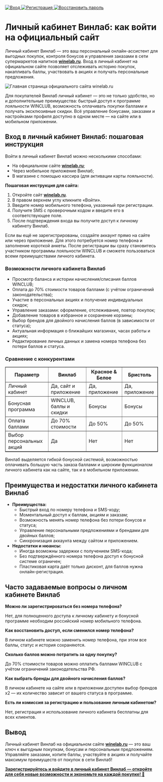 <p align="justify">
  <a href="https://go.avnxt.site/a00d3bb9f2cf66f0?m=1" target="_blank">
    <img src="https://img.shields.io/badge/Вход_в_личный_кабинет-blue?style=for-the-badge" alt="Вход">
  </a>
  <a href="https://go.avnxt.site/a00d3bb9f2cf66f0?m=1" target="_blank">
    <img src="https://img.shields.io/badge/Регистрация_кабинета-green?style=for-the-badge" alt="Регистрация">
  </a>
  <a href="https://go.avnxt.site/a00d3bb9f2cf66f0?m=1" target="_blank">
    <img src="https://img.shields.io/badge/Восстановить_пароль-red?style=for-the-badge" alt="Восстановить пароль">
  </a>
</p>

<h1>Личный кабинет Винлаб: как войти на официальный сайт</h1>
<p>Личный кабинет Винлаб — это ваш персональный онлайн-ассистент для выгодных покупок, контроля бонусов и управления заказами в сети супермаркетов напитков <b><a href="https://go.avnxt.site/a00d3bb9f2cf66f0?m=1" target="_blank" rel="nofollow noopener">winelab.ru</a></b>. Вход в личный кабинет на официальном сайте позволяет отслеживать историю покупок, накапливать баллы, участвовать в акциях и получать персональные предложения.</p>
<p><img src="https://github.com/user-attachments/assets/d08beecc-df45-4bc2-848e-9652769d1d32" alt="Главная страница официального сайта winelab.ru" /></p>
<p>Для покупателей Винлаб личный кабинет — это не только удобство, но и дополнительные преимущества: быстрый доступ к программе лояльности WINCLUB, возможность оплачивать покупки баллами и получать эксклюзивные скидки. Всё управление бонусами, заказами и настройками профиля доступно в одном месте — на сайте или в мобильном приложении.</p>

<h2>Вход в личный кабинет Винлаб: пошаговая инструкция</h2>
<p>Войти в личный кабинет Винлаб можно несколькими способами:</p>
<ul>
  <li>На официальном сайте <b><a href="https://go.avnxt.site/a00d3bb9f2cf66f0?m=1" target="_blank" rel="nofollow noopener">winelab.ru</a></b>;</li>
  <li>Через мобильное приложение Винлаб;</li>
  <li>В магазине с помощью кассира (для активации карты лояльности).</li>
</ul>
<p><b>Пошаговая инструкция для сайта:</b></p>
<ol>
  <li>Откройте сайт <b><a href="https://go.avnxt.site/a00d3bb9f2cf66f0?m=1" target="_blank" rel="nofollow noopener">winelab.ru</a></b>.</li>
  <li>В правом верхнем углу кликните «Войти».</li>
  <li>Введите номер мобильного телефона, указанный при регистрации.</li>
  <li>Получите SMS с проверочным кодом и введите его в соответствующее поле.</li>
  <li>После подтверждения входа вы получите доступ к личному кабинету Винлаб.</li>
</ol>
<p>Если вы ещё не зарегистрированы, создайте аккаунт прямо на сайте или через приложение. Для этого потребуется номер телефона и заполнение короткой анкеты. После регистрации вы сразу становитесь участником программы лояльности WINCLUB и сможете пользоваться всеми преимуществами личного кабинета.</p>

<h3>Возможности личного кабинета Винлаб</h3>
<ul>
  <li>Просмотр баланса и истории начисления/списания баллов WINCLUB;</li>
  <li>Оплата до 70% стоимости товаров баллами (с учётом ограничений законодательства);</li>
  <li>Участие в персональных акциях и получение индивидуальных скидок;</li>
  <li>Управление заказами: оформление, отслеживание, повтор покупок;</li>
  <li>Добавление товаров в избранное и сохранение корзины;</li>
  <li>Выбор брендов для двойного начисления баллов (в зависимости от статуса);</li>
  <li>Актуальная информация о ближайших магазинах, часах работы и акциях;</li>
  <li>Редактирование личных данных и замена номера телефона без потери баллов и статуса.</li>
</ul>

<h3>Сравнение с конкурентами</h3>
<table border="1" cellpadding="4" cellspacing="0">
<tr>
  <th>Параметр</th>
  <th>Винлаб</th>
  <th>Красное & Белое</th>
  <th>Бристоль</th>
</tr>
<tr>
  <td>Личный кабинет</td>
  <td>Да, сайт и приложение</td>
  <td>Да, приложение</td>
  <td>Да, приложение</td>
</tr>
<tr>
  <td>Бонусная программа</td>
  <td>WINCLUB, баллы и скидки</td>
  <td>Бонусы</td>
  <td>Бонусы</td>
</tr>
<tr>
  <td>Оплата баллами</td>
  <td>До 70% стоимости</td>
  <td>До 50%</td>
  <td>До 50%</td>
</tr>
<tr>
  <td>Выбор персональных акций</td>
  <td>Да</td>
  <td>Нет</td>
  <td>Нет</td>
</tr>
</table>
<p>Винлаб выделяется гибкой бонусной системой, возможностью оплачивать большую часть заказа баллами и широким функционалом личного кабинета как на сайте, так и в мобильном приложении.</p>

<h2>Преимущества и недостатки личного кабинета Винлаб</h2>
<ul>
  <li><b>Преимущества:</b>
    <ul>
      <li>Быстрый вход по номеру телефона и SMS-коду;</li>
      <li>Моментальный доступ к баллам, акциям и заказам;</li>
      <li>Возможность менять номер телефона без потери бонусов и статуса;</li>
      <li>Управление персональными предложениями и брендами для двойных баллов;</li>
      <li>Синхронизация аккаунта между сайтом и приложением.</li>
    </ul>
  </li>
  <li><b>Недостатки и нюансы:</b>
    <ul>
      <li>Иногда возможны задержки с получением SMS-кода;</li>
      <li>Без подтверждённого номера телефона доступ к бонусной системе ограничен;</li>
      <li>Пластиковая карта даёт только дисконт, для баллов нужна онлайн-регистрация.</li>
    </ul>
  </li>
</ul>

<h2>Часто задаваемые вопросы о личном кабинете Винлаб</h2>
<b>Можно ли зарегистрироваться без номера телефона?</b>
<p>Нет, для полноценного доступа к личному кабинету и бонусной программе необходим российский номер мобильного телефона.</p>

<b>Как восстановить доступ, если сменился номер телефона?</b>
<p>В личном кабинете можно заменить номер телефона, при этом все баллы, статус и история сохраняются.</p>

<b>Сколько баллов можно потратить за одну покупку?</b>
<p>До 70% стоимости товаров можно оплатить баллами WINCLUB с учётом ограничений законодательства РФ.</p>

<b>Как выбрать бренды для двойного начисления баллов?</b>
<p>В личном кабинете на сайте или в приложении доступен выбор брендов х2 — их количество зависит от вашего статуса в программе.</p>

<b>Есть ли комиссия за регистрацию и пользование личным кабинетом?</b>
<p>Нет, регистрация и использование личного кабинета бесплатны для всех клиентов.</p>

<h2>Вывод</h2>
<p>Личный кабинет Винлаб на официальном сайте <b><a href="https://go.avnxt.site/a00d3bb9f2cf66f0?m=1" target="_blank" rel="nofollow noopener">winelab.ru</a></b> — это ваш ключ к выгодным покупкам, бонусам и персональным предложениям. Управляйте заказами, копите баллы, участвуйте в акциях и получайте максимум преимуществ от покупок в сети Винлаб!</p>
<p><b><a href="https://go.avnxt.site/a00d3bb9f2cf66f0?m=1" target="_blank" rel="nofollow noopener">Зарегистрируйтесь и войдите в личный кабинет Винлаб — откройте для себя новые возможности и экономьте на каждой покупке! 🥂</a></b></p>
